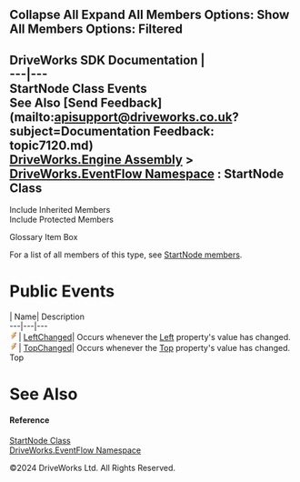        

 Collapse All Expand All  Members Options: Show All  Members Options: Filtered   
---  
DriveWorks SDK Documentation  |   
---|---  
StartNode Class Events   
See Also [Send Feedback](mailto:apisupport@driveworks.co.uk?subject=Documentation Feedback: topic7120.md)  
[DriveWorks.Engine Assembly](topic2156.md) > [DriveWorks.EventFlow Namespace](topic6871.md) : StartNode Class  
---  
  
Include Inherited Members    
Include Protected Members    


Glossary Item Box

For a list of all members of this type, see [StartNode members](topic7121.md).

# Public Events

| Name| Description  
---|---|---  
![Public Event](dotnetimages/publicEvent.gif)| [LeftChanged](topic7134.md)| Occurs whenever the [Left](topic7129.md) property's value has changed.   
![Public Event](dotnetimages/publicEvent.gif)| [TopChanged](topic7135.md)| Occurs whenever the [Top](topic7133.md) property's value has changed.   
Top

# See Also

#### Reference

[StartNode Class](topic7120.md)   
[DriveWorks.EventFlow Namespace](topic6871.md)

©2024 DriveWorks Ltd. All Rights Reserved.
